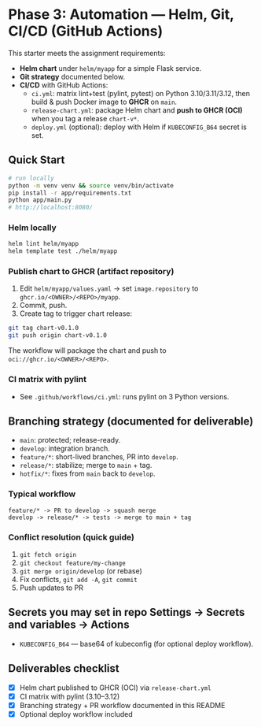 # Phase 3: Automation — Helm, Git, CI/CD (GitHub Actions)

This starter meets the assignment requirements:
- **Helm chart** under `helm/myapp` for a simple Flask service.
- **Git strategy** documented below.
- **CI/CD** with GitHub Actions:
  - `ci.yml`: matrix lint+test (pylint, pytest) on Python 3.10/3.11/3.12, then build & push Docker image to **GHCR** on `main`.
  - `release-chart.yml`: package Helm chart and **push to GHCR (OCI)** when you tag a release `chart-v*`.
  - `deploy.yml` (optional): deploy with Helm if `KUBECONFIG_B64` secret is set.

## Quick Start

```bash
# run locally
python -m venv venv && source venv/bin/activate
pip install -r app/requirements.txt
python app/main.py
# http://localhost:8080/
```

### Helm locally
```bash
helm lint helm/myapp
helm template test ./helm/myapp
```

### Publish chart to GHCR (artifact repository)
1. Edit `helm/myapp/values.yaml` -> set `image.repository` to `ghcr.io/<OWNER>/<REPO>/myapp`.
2. Commit, push.
3. Create tag to trigger chart release:
```bash
git tag chart-v0.1.0
git push origin chart-v0.1.0
```
The workflow will package the chart and push to `oci://ghcr.io/<OWNER>/<REPO>`.

### CI matrix with pylint
- See `.github/workflows/ci.yml`: runs pylint on 3 Python versions.

## Branching strategy (documented for deliverable)
- `main`: protected; release-ready.
- `develop`: integration branch.
- `feature/*`: short-lived branches, PR into `develop`.
- `release/*`: stabilize; merge to `main` + tag.
- `hotfix/*`: fixes from `main` back to `develop`.

### Typical workflow
```
feature/* -> PR to develop -> squash merge
develop -> release/* -> tests -> merge to main + tag
```

### Conflict resolution (quick guide)
1. `git fetch origin`
2. `git checkout feature/my-change`
3. `git merge origin/develop` (or rebase)
4. Fix conflicts, `git add -A`, `git commit`
5. Push updates to PR

## Secrets you may set in repo Settings → Secrets and variables → Actions
- `KUBECONFIG_B64` — base64 of kubeconfig (for optional deploy workflow).

## Deliverables checklist
- [x] Helm chart published to GHCR (OCI) via `release-chart.yml`
- [x] CI matrix with pylint (3.10–3.12)
- [x] Branching strategy + PR workflow documented in this README
- [x] Optional deploy workflow included
